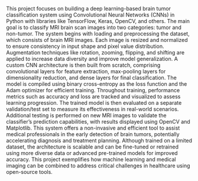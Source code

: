 This project focuses on building a deep learning-based brain tumor classification system using Convolutional Neural Networks (CNNs) in Python with libraries like TensorFlow, Keras, OpenCV, and others. The main goal is to classify MRI brain scan images into two categories: tumor and non-tumor. The system begins with loading and preprocessing the dataset, which consists of brain MRI images. Each image is resized and normalized to ensure consistency in input shape and pixel value distribution. Augmentation techniques like rotation, zooming, flipping, and shifting are applied to increase data diversity and improve model generalization. A custom CNN architecture is then built from scratch, comprising convolutional layers for feature extraction, max-pooling layers for dimensionality reduction, and dense layers for final classification. The model is compiled using binary cross-entropy as the loss function and the Adam optimizer for efficient training. Throughout training, performance metrics such as accuracy and loss are tracked and visualized to assess learning progression. The trained model is then evaluated on a separate validation/test set to measure its effectiveness in real-world scenarios. Additional testing is performed on new MRI images to validate the classifier’s prediction capabilities, with results displayed using OpenCV and Matplotlib. This system offers a non-invasive and efficient tool to assist medical professionals in the early detection of brain tumors, potentially accelerating diagnosis and treatment planning. Although trained on a limited dataset, the architecture is scalable and can be fine-tuned or retrained using more diverse data or advanced pre-trained models for improved accuracy. This project exemplifies how machine learning and medical imaging can be combined to address critical challenges in healthcare using open-source tools.
